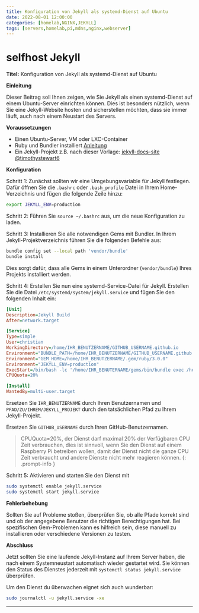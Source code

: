 ```yaml
---
title: Konfiguration von Jekyll als systemd-Dienst auf Ubuntu
date: 2022-08-01 12:00:00
categories: [homelab,NGINX,JEKYLL]
tags: [servers,homelab,pi,mdns,nginx,webserver]
---
```

# **selfhost** Jekyll

**Titel:** Konfiguration von Jekyll als systemd-Dienst auf Ubuntu 

**Einleitung**

Dieser Beitrag soll Ihnen zeigen, wie Sie Jekyll als einen systemd-Dienst auf einem Ubuntu-Server einrichten können. Dies ist besonders nützlich, wenn Sie eine Jekyll-Website hosten und sicherstellen möchten, dass sie immer läuft, auch nach einem Neustart des Servers.

**Voraussetzungen**

- Einen Ubuntu-Server, VM oder LXC-Container
- Ruby und Bundler installiert [Anleitung](https://jekyllrb.com/tutorials/using-jekyll-with-bundler/)
- Ein Jekyll-Projekt z.B. nach dieser Vorlage: [jekyll-docs-site @timothystewart6](https://technotim.live/posts/jekyll-docs-site/)

**Konfiguration**

Schritt 1: Zunächst sollten wir eine Umgebungsvariable für Jekyll festlegen. Dafür öffnen Sie die `.bashrc` oder `.bash_profile` Datei in Ihrem Home-Verzeichnis und fügen die folgende Zeile hinzu:

```bash
export JEKYLL_ENV=production
```

Schritt 2: Führen Sie `source ~/.bashrc` aus, um die neue Konfiguration zu laden.

Schritt 3: Installieren Sie alle notwendigen Gems mit Bundler. In Ihrem Jekyll-Projektverzeichnis führen Sie die folgenden Befehle aus:

```bash
bundle config set --local path 'vendor/bundle'
bundle install
```

Dies sorgt dafür, dass alle Gems in einem Unterordner (`vendor/bundle`) Ihres Projekts installiert werden.

Schritt 4: Erstellen Sie nun eine systemd-Service-Datei für Jekyll. Erstellen Sie die Datei `/etc/systemd/system/jekyll.service` und fügen Sie den folgenden Inhalt ein:

```ini
[Unit]
Description=Jekyll Build
After=network.target

[Service]
Type=simple
User=christian
WorkingDirectory=/home/IHR_BENUTZERNAME/GITHUB_USERNAME.github.io
Environment="BUNDLE_PATH=/home/IHR_BENUTZERNAME/GITHUB_USERNAME.github.io/vendor/bundle"
Environment="GEM_HOME=/home/IHR_BENUTZERNAME/.gem/ruby/3.0.0"
Environment="JEKYLL_ENV=production"
ExecStart=/bin/bash -lc '/home/IHR_BENUTERNAME/gems/bin/bundle exec /home/IHR_BENUTERNAME/gems/bin/jekyll build -w'
CPUQuota=20%

[Install]
WantedBy=multi-user.target
```

Ersetzen Sie `IHR_BENUTZERNAME` durch Ihren Benutzernamen und `PFAD/ZU/IHREM/JEKYLL_PROJEKT` durch den tatsächlichen Pfad zu Ihrem Jekyll-Projekt.

Ersetzen Sie `GITHUB_USERNAME` durch Ihren GitHub-Benutzernamen.

> CPUQuota=20%, der Dienst darf maximal 20% der Verfügbaren CPU Zeit verbrauchen, dies ist sinnvoll, wenn Sie den Dienst auf einem Raspberry Pi betreiben wollen, damit der Dienst nicht die ganze CPU Zeit verbraucht und andere Dienste nicht mehr reagieren können.
{: .prompt-info }

Schritt 5: Aktivieren und starten Sie den Dienst mit 
```bash
sudo systemctl enable jekyll.service
sudo systemctl start jekyll.service
```


**Fehlerbehebung**

Sollten Sie auf Probleme stoßen, überprüfen Sie, ob alle Pfade korrekt sind und ob der angegebene Benutzer die richtigen Berechtigungen hat. Bei spezifischen Gem-Problemen kann es hilfreich sein, diese manuell zu installieren oder verschiedene Versionen zu testen.

**Abschluss**

Jetzt sollten Sie eine laufende Jekyll-Instanz auf Ihrem Server haben, die nach einem Systemneustart automatisch wieder gestartet wird. Sie können den Status des Dienstes jederzeit mit `systemctl status jekyll.service` überprüfen. 

Um den Dienst du überwachen eignet sich auch wunderbar:
```bash
sudo journalctl -u jekyll.service -xe
```

---
